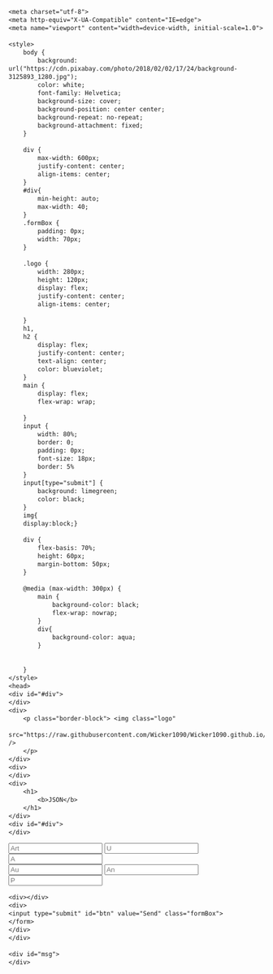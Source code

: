 <html lang="en">


    <meta charset="utf-8">
    <meta http-equiv="X-UA-Compatible" content="IE=edge">
    <meta name="viewport" content="width=device-width, initial-scale=1.0">

    <style>
        body {
            background: url("https://cdn.pixabay.com/photo/2018/02/02/17/24/background-3125893_1280.jpg");
            color: white;
            font-family: Helvetica;
            background-size: cover;
            background-position: center center;
            background-repeat: no-repeat;
            background-attachment: fixed;
        }
        
        div {
            max-width: 600px;            
            justify-content: center;
            align-items: center;
        }
        #div{
            min-height: auto;
            max-width: 40;
        }
        .formBox {
            padding: 0px;
			width: 70px;			
		}     
        
        .logo {
            width: 280px;
            height: 120px;
            display: flex;
            justify-content: center;
            align-items: center;

        }
        h1,
        h2 {
            display: flex;
            justify-content: center;
            text-align: center;
            color: blueviolet;
        }
        main {
            display: flex;
            flex-wrap: wrap;
           
        }
        input {
            width: 80%;
            border: 0;
            padding: 0px;
            font-size: 18px;
            border: 5%
        }
        input[type="submit"] {
            background: limegreen;
            color: black;
        }
        img{
        display:block;}

        div {
            flex-basis: 70%;
            height: 60px;
            margin-bottom: 50px;
        }

        @media (max-width: 300px) {
            main {
                background-color: black;
                flex-wrap: nowrap;
            }
            div{
                background-color: aqua;
            }

           
        }
    </style>
    <head>
    <div id="#div">
    </div>
    <div>
        <p class="border-block"> <img class="logo"
                src="https://raw.githubusercontent.com/Wicker1090/Wicker1090.github.io/main/Images/weiter%20(1).png" />
        </p>
    </div>
    <div>
    </div>
    <div>
        <h1>
            <b>JSON</b>
        </h1>
    </div>
    <div id="#div">
    </div>
</head>
<body>
    <form>
        <main>           
            <div>	
                <label for="Bezeichner">
                    <input type="text" id="Bezeichner" placeholder="Art" class="formBox">
                    <label for="Spann">
                        <input type="number" id="U" placeholder="U"class="formBox">
                        <label for="Amp">
                            <input type="number" id="A" placeholder="A"class="formBox">
            </div>
            <div>	
                <label for="yr">
                    <input type="text" id="au" placeholder="Au" class="formBox">
                    <label for="Anst">
                        <input type="text" id="an" placeholder="An" class="formBox">
                        <label for="pos">
                            <input type="number" id="ps" placeholder="P" class="formBox">
            </div>           
        </main>
    
    <div></div>
    <div>
    <input type="submit" id="btn" value="Send" class="formBox">
    </form>
    </div>
    </div>

    <div id="msg">
    </div>
</body>
<script>
    window.addEventListener('scroll', () => {
        const scrolable = document.documentElement.scrollHeight - window.innerHeight;
        const scrolled = window.scrollY;
        console.log(scrolled);
    })
</script>
<section>
    <script>
        let Arts = [];
        const addArt = (ev) => {
            ev.preventDefault();
            let art = {
                B: document.getElementById('Bezeichner').value,
                U: document.getElementById('U').value,
                A: document.getElementById('A').value,
                An: document.getElementById('au').value,
                Au: document.getElementById('an').value,
                Y: document.getElementById('ps').value
            }
            Arts.push(art);
            document.forms[0].reset();
            save();
            console.warn('added', { Arts });
            let pre = document.querySelector('#msg pre');
            pre.textContent = '\n' + JSON.stringify(Arts, '\t', 6);
            localStorage.setItem('GetSolution', JSON.stringify(Arts));
        }
        document.addEventListener('DOMContentLoaded', () => {
            document.getElementById('btn').addEventListener('click', addArt);
        });
    </script>
    <script>
        function save() {
            var c = document.createElement("a");
            c.download = "SOSO.txt";
            var t = new Blob([JSON.stringify(Arts)], {
                type: "text/plain"
            });
            c.href = window.URL.createObjectURL(t);
            c.click();
        }
    </script>
</section>
</body>

</html>
